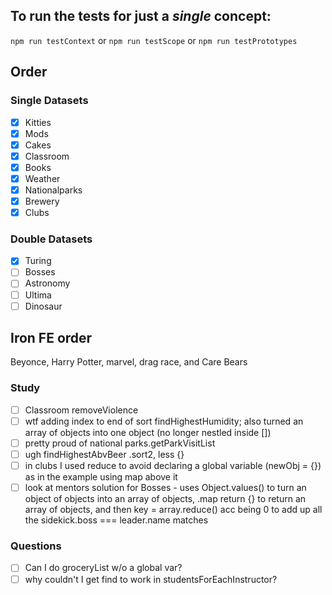 ## To run the tests for just a *single* concept:

`npm run testContext` or  `npm run testScope` or  `npm run testPrototypes`

## Order

### Single Datasets
- [x] Kitties
- [x] Mods
- [x] Cakes
- [x] Classroom 
- [x] Books 
- [x] Weather
- [x] Nationalparks
- [x] Brewery
- [x] Clubs

### Double Datasets
- [x] Turing 
- [ ] Bosses
- [ ] Astronomy
- [ ] Ultima
- [ ] Dinosaur

## Iron FE order

Beyonce, Harry Potter, marvel, drag race, and Care Bears

### Study
- [ ] Classroom removeViolence
- [ ] wtf adding index to end of sort findHighestHumidity; also turned an array of objects into one object (no longer nestled inside [])
- [ ] pretty proud of national parks.getParkVisitList
- [ ] ugh findHighestAbvBeer .sort2, less {}
- [ ] in clubs I used reduce to avoid declaring a global variable (newObj = {}) as in the example using map above it
- [ ] look at mentors solution for Bosses - uses Object.values() to turn an object of objects into an array of objects, .map return {} to return an array of objects, and then key = array.reduce() acc being 0 to add up all the sidekick.boss === leader.name matches

### Questions
- [ ] Can I do groceryList w/o a global var?
- [ ] why couldn't I get find to work in studentsForEachInstructor?